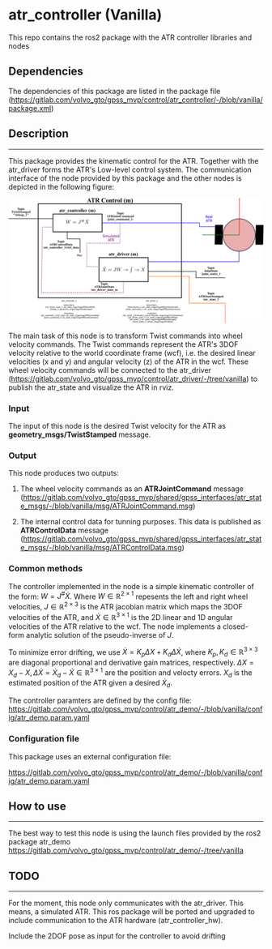 # atr_controller (Vanilla)

This repo contains the ros2 package with the ATR controller libraries and nodes

## Dependencies

The dependencies of this package are listed in the  package file (<https://gitlab.com/volvo_gto/gpss_mvp/control/atr_controller/-/blob/vanilla/package.xml>)

## Description

---

This package provides the kinematic control for the ATR. Together with the atr_driver forms the ATR's Low-level control system. The communication interface of the node provided by this package and the other nodes is depicted in the following figure:

![Simple model](docs/figures/atr_controller_driver_96.png)

The main task of this node is to transform Twist commands into wheel velocity commands. The Twist commands represent the ATR's 3DOF velocity relative to the world coordinate frame (wcf), i.e. the desired linear velocities (x and y) and angular velocity (z) of the ATR in the wcf. These wheel velocity commands will be connected to the atr_driver (<https://gitlab.com/volvo_gto/gpss_mvp/control/atr_driver/-/tree/vanilla>) to publish the atr_state and visualize the ATR in rviz.

### Input

The input of this node is the desired Twist velocity for the ATR as **geometry_msgs/TwistStamped** message.

### Output

This node produces two outputs:

1. The wheel velocity commands as an **ATRJointCommand** message (<https://gitlab.com/volvo_gto/gpss_mvp/shared/gpss_interfaces/atr_state_msgs/-/blob/vanilla/msg/ATRJointCommand.msg>)

2. The internal control data for tunning purposes. This data is published as **ATRControlData** message (<https://gitlab.com/volvo_gto/gpss_mvp/shared/gpss_interfaces/atr_state_msgs/-/blob/vanilla/msg/ATRControlData.msg>)

### Common methods

The controller implemented in the node is a simple kinematic controller of the form: $`W=J^{\#}\dot{X}`$. Where $`W\in \mathbb{R}^{2\times1}`$ repesents the left and right wheel velocities, $`J\in \mathbb{R}^{2\times3}`$ is the ATR jacobian matrix which maps the 3DOF velocities of the ATR, and $`\dot{X}\in \mathbb{R}^{3\times1}`$ is the 2D linear and 1D angular velocities of the ATR relative to the wcf. The node implements a closed-form analytic solution of the pseudo-inverse of $`J`$.

To minimize error drifting, we use $`\dot{X}=K_p\Delta X+K_d\Delta \dot{X}`$, where $`K_p, K_d \in \mathbb{R}^{3\times 3}`$ are diagonal proportional and derivative gain matrices, respectively. $`\Delta X=X_d-X, \Delta \dot{X}=\dot{X}_d-\dot{X}\in\mathbb{R}^{3\times 1}`$ are the position and velocty errors. $`X_d`$ is the estimated position of the ATR given a desired $`\dot{X}_d`$.

The controller paramters are defined by the config file: <https://gitlab.com/volvo_gto/gpss_mvp/control/atr_demo/-/blob/vanilla/config/atr_demo.param.yaml>

### Configuration file

This package uses an external configuration file:

<https://gitlab.com/volvo_gto/gpss_mvp/control/atr_demo/-/blob/vanilla/config/atr_demo.param.yaml>

## How to use

---

The best way to test this node is using the launch files provided by the ros2 package atr_demo <https://gitlab.com/volvo_gto/gpss_mvp/control/atr_demo/-/tree/vanilla>

## TODO

---

For the moment, this node only communicates with the atr_driver. This means, a simulated ATR. This ros package will be ported and upgraded to include communication to the ATR hardware (atr_controller_hw).

Include the 2DOF pose as input for the controller to avoid drifting
